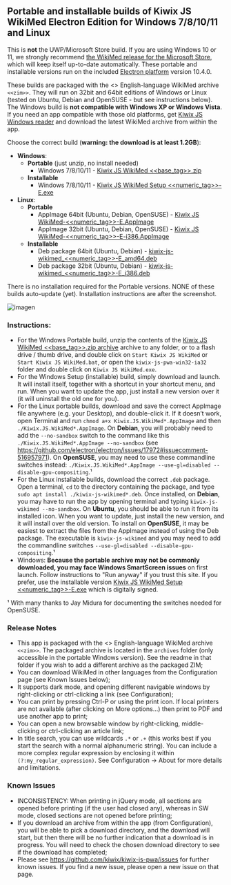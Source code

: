 ## Portable and installable builds of Kiwix JS WikiMed Electron Edition for Windows 7/8/10/11 and Linux

This is **not** the UWP/Microsoft Store build. If you are using Windows 10 or 11, we strongly recommend [the WikiMed release for the Microsoft Store](https://kiwix.github.io/kiwix-js-pwa/wikimed), which will keep itself up-to-date automatically. These portable and installable versions run on the included [Electron platform](https://www.electronjs.org/) version 10.4.0. 

These builds are packaged with the <<date>> English-language WikiMed archive `<<zim>>`. They will run on 32bit and 64bit editions of Windows or Linux (tested on Ubuntu, Debian and OpenSUSE - but see instructions below). The Windows build is **not compatible with Windows XP or Windows Vista**. If you need an app compatible with those old platforms, get [Kiwix JS Windows reader](https://kiwix.github.io/kiwix-js-pwa/kiwix-js-nwjs.html) and download the latest WikiMed archive from within the app.

Choose the correct build (**warning: the download is at least 1.2GB**):

* **Windows**:
  - **Portable** (just unzip, no install needed)
    + Windows 7/8/10/11 - [Kiwix JS WikiMed <<base_tag>>.zip](https://github.com/kiwix/kiwix-js-pwa/releases/download/v<<base_tag>>-WikiMed/Kiwix.JS.WikiMed.<<base_tag>>.zip)
  - **Installable**
    + Windows 7/8/10/11 - [Kiwix JS WikiMed Setup <<numeric_tag>>-E.exe](https://github.com/kiwix/kiwix-js-pwa/releases/download/v<<base_tag>>-WikiMed/Kiwix.JS.WikiMed.Setup.<<numeric_tag>>-E.exe)
* **Linux**:
  - **Portable**
    + AppImage 64bit (Ubuntu, Debian, OpenSUSE) - [Kiwix JS WikiMed-<<numeric_tag>>-E.AppImage](https://github.com/kiwix/kiwix-js-pwa/releases/download/v<<base_tag>>-WikiMed/Kiwix.JS.WikiMed-<<numeric_tag>>-E.AppImage)
    + AppImage 32bit (Ubuntu, Debian, OpenSUSE) - [Kiwix JS WikiMed-<<numeric_tag>>-E-i386.AppImage](https://github.com/kiwix/kiwix-js-pwa/releases/download/v<<base_tag>>-WikiMed/Kiwix.JS.WikiMed-<<numeric_tag>>-E-i386.AppImage)
  - **Installable**
    + Deb package 64bit (Ubuntu, Debian) - [kiwix-js-wikimed_<<numeric_tag>>-E_amd64.deb](https://github.com/kiwix/kiwix-js-pwa/releases/download/v<<base_tag>>-WikiMed/kiwix-js-wikimed_<<numeric_tag>>-E_amd64.deb)
    + Deb package 32bit (Ubuntu, Debian) - [kiwix-js-wikimed_<<numeric_tag>>-E_i386.deb](https://github.com/kiwix/kiwix-js-pwa/releases/download/v<<base_tag>>-WikiMed/kiwix-js-wikimed_<<numeric_tag>>-E_i386.deb)

There is no installation required for the Portable versions. NONE of these builds auto-update (yet). Installation instructions are after the screenshot.

![imagen](https://user-images.githubusercontent.com/4304337/118011859-5df0a000-b348-11eb-911c-4bb70acd6f2a.png)

### Instructions:

* For the Windows Portable build, unzip the contents of the [Kiwix JS WikiMed <<base_tag>>.zip archive](https://github.com/kiwix/kiwix-js-pwa/releases/download/v<<base_tag>>-WikiMed/Kiwix.JS.WikiMed.<<base_tag>>.zip) archive to any folder, or to a flash drive / thumb drive, and double click on `Start Kiwix JS WikiMed` or `Start Kiwix JS WikiMed.bat`, or open the `kiwix-js-pwa-win32-ia32` folder and double click on `Kiwix JS WikiMed.exe`.
* For the Windows Setup (installable) build, simply download and launch. It will install itself, together with a shortcut in your shortcut menu, and run. When you want to update the app, just install a new version over it (it will uninstall the old one for you).
* For the Linux portable builds, download and save the correct AppImage file anywhere (e.g. your Desktop), and double-click it. If it doesn’t work, open Terminal and run `chmod a+x Kiwix.JS.WikiMed*.AppImage` and then `./Kiwix.JS.WikiMed*.AppImage`. On **Debian**, you will probably need to add the `--no-sandbox` switch to the command like this `./Kiwix.JS.WikiMed*.AppImage --no-sandbox` (see https://github.com/electron/electron/issues/17972#issuecomment-516957971). On **OpenSUSE**, you may need to use these commandline switches instead: `./Kiwix.JS.WikiMed*.AppImage --use-gl=disabled --disable-gpu-compositing`.¹
* For the Linux installable builds, download the correct `.deb` package. Open a terminal, `cd` to the directory containing the package, and type `sudo apt install ./kiwix-js-wikimed*.deb`. Once installed, on **Debian**, you may have to run the app by opening terminal and typing `kiwix-js-wikimed --no-sandbox`. On **Ubuntu**, you should be able to run it from its installed icon. When you want to update, just install the new version, and it will install over the old version. To install on **OpenSUSE**, it may be easiest to extract the files from the AppImage instead of using the Deb package. The executable is `kiwix-js-wikimed` and you may need to add the commandline switches `--use-gl=disabled --disable-gpu-compositing`.¹
* Windows: **Because the portable archive may not be commonly downloaded, you may face Windows SmartScreen issues** on first launch. Follow instructions to "Run anyway" if you trust this site. If you prefer, use the installable version [Kiwix JS WikiMed Setup <<numeric_tag>>-E.exe](https://github.com/kiwix/kiwix-js-pwa/releases/download/v<<base_tag>>-WikiMed/Kiwix.JS.WikiMed.Setup.<<numeric_tag>>-E.exe) which is digitally signed.

¹ With many thanks to Jay Midura for documenting the switches needed for OpenSUSE.

### Release Notes

* This app is packaged with the <<date>> English-language WikiMed archive `<<zim>>`. The packaged archive is located in the `archives` folder (only accessible in the portable Windows version). See the readme in that folder if you wish to add a different archive as the packaged ZIM;
* You can download WikiMed in other languages from the Configuration page (see Known Issues below);
* It supports dark mode, and opening different navigable windows by right-clicking or ctrl-clicking a link (see Configuration);
* You can print by pressing Ctrl-P or using the print icon. If local printers are not available (after clicking on More options...) then print to PDF and use another app to print;
* You can open a new browsable window by right-clicking, middle-clicking or ctrl-clicking an article link;
* In title search, you can use wildcards `.*` or `.+` (this works best if you start the search with a normal alphanumeric string). You can include a more complex regular expression by enclosing it within `(?:my_regular_expression)`. See Configuration -> About for more details and limitations.

### Known Issues

* INCONSISTENCY: When printing in jQuery mode, all sections are opened before printing (if the user had closed any), whereas in SW mode, closed sections are not opened before printing;
* If you download an archive from within the app (from Configuration), you will be able to pick a download directory, and the download will start, but then there will be no further indication that a download is in progress. You will need to check the chosen download directory to see if the download has completed;
* Please see https://github.com/kiwix/kiwix-js-pwa/issues for further known issues. If you find a new issue, please open a new issue on that page.
